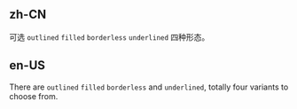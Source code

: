 ## zh-CN

可选 `outlined` `filled` `borderless` `underlined` 四种形态。

## en-US

There are `outlined` `filled` `borderless` and `underlined`, totally four variants to choose from.

